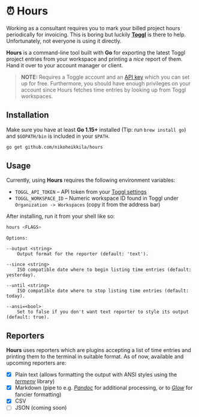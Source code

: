 # ⏰ Hours

Working as a consultant requires you to mark your billed project hours periodically for invoicing. This is boring but luckily [**Toggl**][toggl] is there to help. Unfortunately, not everyone is using it directly.

**Hours** is a command-line tool built with **Go** for exporting the latest Toggl project entries from your workspace and printing a _nice_ report of them. Hand it over to your account manager or client.

> **NOTE:** Requires a Toggle account and an [API key][api] which you can set up for free. Furthermore, you should have enough privileges on your account since Hours fetches time entries by looking up from Toggl workspaces.

## Installation

Make sure you have at least **Go 1.15+** installed (Tip: run `brew install go`) and `$GOPATH/bin` is included in your `$PATH`.

```sh
go get github.com/nikoheikkila/hours
```

## Usage

Currently, using **Hours** requires the following environment variables:

- `TOGGL_API_TOKEN` – API token from your [Toggl settings][api]
- `TOGGL_WORKSPACE_ID` – Numeric workspace ID found in Toggl under `Organization -> Workspaces` (copy it from the address bar)

After installing, run it from your shell like so:

```sh
hours <FLAGS>
```

```plain
Options:

--output <string>
    Output format for the reporter (default: 'text').

--since <string>
    ISO compatible date where to begin listing time entries (default: yesterday).

--until <string>
    ISO compatible date where to stop listing time entries (default: today).

--ansi=<bool>
    Set to false if you don't want text reporter to style its output (default: true).
```

## Reporters

**Hours** uses reporters which are plugins accepting a list of time entries and printing them to the terminal in suitable format. As of now, available and upcoming reporters are:

- [x] Plain text (allows formatting the output with ANSI styles using the [_termenv_][termenv] library)
- [x] Markdown (pipe to e.g. [_Pandoc_][pandoc] for additional processing, or to [_Glow_][glow] for fancier formatting)
- [x] CSV
- [ ] JSON (coming soon)

[toggl]: https://toggl.com/
[api]: https://track.toggl.com/profile
[termenv]: https://github.com/muesli/termenv
[pandoc]: https://pandoc.org/
[glow]: https://github.com/charmbracelet/glow

